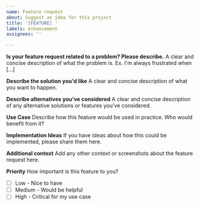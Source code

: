 ```yaml
---
name: Feature request
about: Suggest an idea for this project
title: '[FEATURE] '
labels: enhancement
assignees: ''

---
```


**Is your feature request related to a problem? Please describe.**
A clear and concise description of what the problem is. Ex. I'm always frustrated when [...]

**Describe the solution you'd like**
A clear and concise description of what you want to happen.

**Describe alternatives you've considered**
A clear and concise description of any alternative solutions or features you've considered.

**Use Case**
Describe how this feature would be used in practice. Who would benefit from it?

**Implementation Ideas**
If you have ideas about how this could be implemented, please share them here.

**Additional context**
Add any other context or screenshots about the feature request here.

**Priority**
How important is this feature to you?
- [ ] Low - Nice to have
- [ ] Medium - Would be helpful
- [ ] High - Critical for my use case
